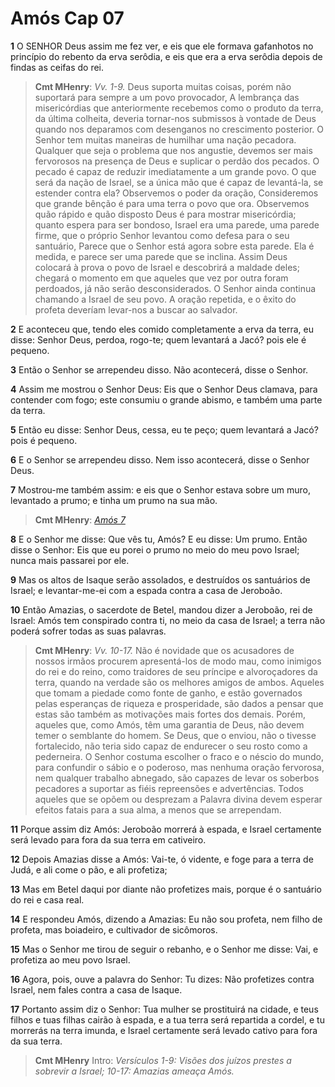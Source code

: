 # Amós Cap 07

**1** 	O SENHOR Deus assim me fez ver, e eis que ele formava gafanhotos no princípio do rebento da erva serôdia, e eis que era a erva serôdia depois de findas as ceifas do rei.

> **Cmt MHenry**: *Vv. 1-9.* Deus suporta muitas coisas, porém não suportará para sempre a um povo provocador, A lembrança das misericórdias que anteriormente recebemos como o produto da terra, da última colheita, deveria tornar-nos submissos à vontade de Deus quando nos deparamos com desenganos no crescimento posterior. O Senhor tem muitas maneiras de humilhar uma nação pecadora. Qualquer que seja o problema que nos angustie, devemos ser mais fervorosos na presença de Deus e suplicar o perdão dos pecados. O pecado é capaz de reduzir imediatamente a um grande povo. O que será da nação de Israel, se a única mão que é capaz de levantá-la, se estender contra ela? Observemos o poder da oração, Consideremos que grande bênção é para uma terra o povo que ora. Observemos quão rápido e quão disposto Deus é para mostrar misericórdia; quanto espera para ser bondoso, Israel era uma parede, uma parede firme, que o próprio Senhor levantou como defesa para o seu santuário, Parece que o Senhor está agora sobre esta parede. Ela é medida, e parece ser uma parede que se inclina. Assim Deus colocará à prova o povo de Israel e descobrirá a maldade deles; chegará o momento em que aqueles que vez por outra foram perdoados, já não serão desconsiderados. O Senhor ainda continua chamando a Israel de seu povo. A oração repetida, e o êxito do profeta deveríam levar-nos a buscar ao salvador.

**2** 	E aconteceu que, tendo eles comido completamente a erva da terra, eu disse: Senhor Deus, perdoa, rogo-te; quem levantará a Jacó? pois ele é pequeno.

**3** 	Então o Senhor se arrependeu disso. Não acontecerá, disse o Senhor.

**4** 	Assim me mostrou o Senhor Deus: Eis que o Senhor Deus clamava, para contender com fogo; este consumiu o grande abismo, e também uma parte da terra.

**5** 	Então eu disse: Senhor Deus, cessa, eu te peço; quem levantará a Jacó? pois é pequeno.

**6** 	E o Senhor se arrependeu disso. Nem isso acontecerá, disse o Senhor Deus.

**7** 	Mostrou-me também assim: e eis que o Senhor estava sobre um muro, levantado a prumo; e tinha um prumo na sua mão.

> **Cmt MHenry**: *[Amós 7](../30A-Am/07.md#0)*

**8** 	E o Senhor me disse: Que vês tu, Amós? E eu disse: Um prumo. Então disse o Senhor: Eis que eu porei o prumo no meio do meu povo Israel; nunca mais passarei por ele.

**9** 	Mas os altos de Isaque serão assolados, e destruídos os santuários de Israel; e levantar-me-ei com a espada contra a casa de Jeroboão.

**10** 	Então Amazias, o sacerdote de Betel, mandou dizer a Jeroboão, rei de Israel: Amós tem conspirado contra ti, no meio da casa de Israel; a terra não poderá sofrer todas as suas palavras.

> **Cmt MHenry**: *Vv. 10-17.* Não é novidade que os acusadores de nossos irmãos procurem apresentá-los de modo mau, como inimigos do rei e do reino, como traidores de seu príncipe e alvoroçadores da terra, quando na verdade são os melhores amigos de ambos. Aqueles que tomam a piedade como fonte de ganho, e estão governados pelas esperanças de riqueza e prosperidade, são dados a pensar que estas são também as motivações mais fortes dos demais. Porém, aqueles que, como Amós, têm uma garantia de Deus, não devem temer o semblante do homem. Se Deus, que o enviou, não o tivesse fortalecido, não teria sido capaz de endurecer o seu rosto como a pederneira. O Senhor costuma escolher o fraco e o néscio do mundo, para confundir o sábio e o poderoso, mas nenhuma oração fervorosa, nem qualquer trabalho abnegado, são capazes de levar os soberbos pecadores a suportar as fiéis repreensões e advertências. Todos aqueles que se opõem ou desprezam a Palavra divina devem esperar efeitos fatais para a sua alma, a menos que se arrependam.

**11** 	Porque assim diz Amós: Jeroboão morrerá à espada, e Israel certamente será levado para fora da sua terra em cativeiro.

**12** 	Depois Amazias disse a Amós: Vai-te, ó vidente, e foge para a terra de Judá, e ali come o pão, e ali profetiza;

**13** 	Mas em Betel daqui por diante não profetizes mais, porque é o santuário do rei e casa real.

**14** 	E respondeu Amós, dizendo a Amazias: Eu não sou profeta, nem filho de profeta, mas boiadeiro, e cultivador de sicômoros.

**15** 	Mas o Senhor me tirou de seguir o rebanho, e o Senhor me disse: Vai, e profetiza ao meu povo Israel.

**16** 	Agora, pois, ouve a palavra do Senhor: Tu dizes: Não profetizes contra Israel, nem fales contra a casa de Isaque.

**17** 	Portanto assim diz o Senhor: Tua mulher se prostituirá na cidade, e teus filhos e tuas filhas cairão à espada, e a tua terra será repartida a cordel, e tu morrerás na terra imunda, e Israel certamente será levado cativo para fora da sua terra.


> **Cmt MHenry** Intro: *Versículos 1-9: Visões dos juízos prestes a sobrevir a Israel; 10-17: Amazias ameaça Amós.*